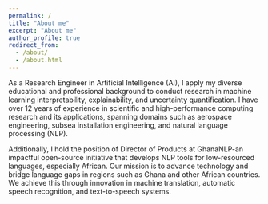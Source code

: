 ```yaml
---
permalink: /
title: "About me"
excerpt: "About me"
author_profile: true
redirect_from: 
  - /about/
  - /about.html
---
```


As a Research Engineer in Artificial Intelligence (AI), I apply my diverse educational and professional background to conduct research in machine learning interpretability, explainability, and uncertainty quantification. I have over 12 years of experience in scientific and high-performance computing research and its applications, spanning domains such as aerospace engineering, subsea installation engineering, and natural language processing (NLP).

Additionally, I hold the position of Director of Products at GhanaNLP-an impactful open-source initiative that develops NLP tools for low-resourced languages, especially African. Our mission is to advance technology and bridge language gaps in regions such as Ghana and other African countries. We achieve this through innovation in machine translation, automatic speech recognition, and text-to-speech systems.
